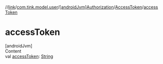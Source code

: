//[link](../../../index.md)/[com.tink.model.user](../../index.md)/[[androidJvm]Authorization](../index.md)/[AccessToken](index.md)/[accessToken](access-token.md)



# accessToken  
[androidJvm]  
Content  
val [accessToken](access-token.md): [String](https://kotlinlang.org/api/latest/jvm/stdlib/kotlin/-string/index.html)  



